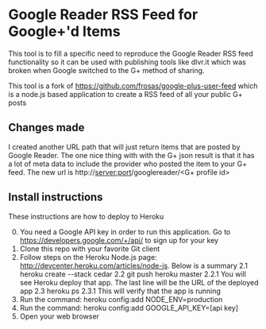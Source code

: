 # Google Reader RSS Feed for Google+'d Items

This tool is to fill a specific need to reproduce the Google Reader RSS feed functionality
so it can be used with publishing tools like dlvr.it which was broken when Google switched
to the G+ method of sharing.

This tool is a fork of https://github.com/frosas/google-plus-user-feed which is a node.js
based application to create a RSS feed of all your public G+ posts

## Changes made

I created another URL path that will just return items that are posted by Google Reader.
The one nice thing with with the G+ json result is that it has a lot of meta data to
include the provider who posted the item to your G+ feed.  The new url is
http://<server:port>/googlereader/<G+ profile id>

## Install instructions

These instructions are how to deploy to Heroku

0. You need a Google API key in order to run this application.  Go to https://developers.google.com/+/api/ to sign up for your key
1. Clone this repo with your favorite Git client
2. Follow steps on the Heroku Node.js page: http://devcenter.heroku.com/articles/node-js. Below is a summary
2.1 heroku create --stack cedar
2.2 git push heroku master
2.2.1 You will see Heroku deploy that app.  The last line will be the URL of the deployed app
2.3 heroku ps
2.3.1 This will verify that the app is running
3. Run the command: heroku config:add NODE_ENV=production
4. Run the command: heroku config:add GOOGLE_API_KEY=[api key]
5. Open your web browser
